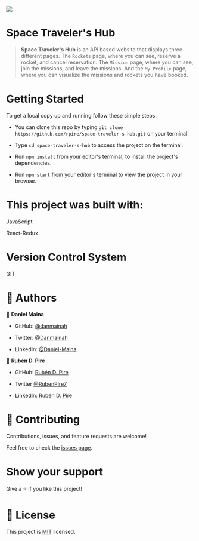 ![](https://img.shields.io/badge/Microverse-blueviolet)

# Space Traveler's Hub

> **Space Traveler's Hub** is an API based website that displays three different pages. The `Rockets` page, where you can see, reserve a rocket, and cancel reservation. The `Mission` page, where you can see, join the missions, and leave the missions. And the `My Profile` page, where you can visualize the missions and rockets you have booked.

# Getting Started

To get a local copy up and running follow these simple steps.

- You can clone this repo by typing `git clone https://github.com/rpire/space-traveler-s-hub.git` on your terminal.

- Type `cd space-traveler-s-hub` to access the project on the terminal.
  
- Run `npm install` from your editor's terminal, to install the project's dependencies.

- Run `npm start` from your editor's terminal to view the project in your browser.

# This project was built with:

JavaScript

React-Redux

# Version Control System

GIT

# 👤 Authors

👤 **Daniel Maina**

- GitHub: [@danmainah](https://github.com/danmainah)

- Twitter: [@Danmainah](https://twitter.com/dan_mainah)

- LinkedIn: [@Daniel-Maina](www.linkedin.com/in/daniel-maina-315a38191)

👤 **Rubén D. Pire**

- GitHub: [Rubén D. Pire](https://github.com/rpire)

- Twitter [@RubenPire7](https://twitter.com/RubenPire7)

- LinkedIn: [Rubén D. Pire](https://www.linkedin.com/in/rub%C3%A9n-dar%C3%ADo-pire-l%C3%B3pez-507111189/)

# 🤝 Contributing

Contributions, issues, and feature requests are welcome!

Feel free to check the [issues page](https://github.com/rpire/Poke-dex/issues).

# Show your support

Give a ⭐️ if you like this project!

# 📝 License

This project is [MIT](LICENSE) licensed.
